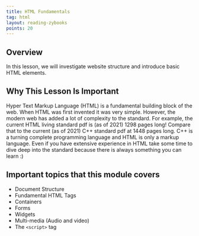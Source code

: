 ```yaml
---
title: HTML Fundamentals
tag: html
layout: reading-zybooks
points: 20
---
```


## Overview

In this lesson, we will investigate website structure and introduce basic HTML elements. 

## Why This Lesson Is Important

Hyper Text Markup Language (HTML) is a fundamental building block of the web. When HTML was first
invented it was very simple. However, the modern web has added a lot of complexity to the standard.
For example, the current HTML living standard pdf is (as of 2021) 1298 pages long! Compare that to
the current (as of 2021) C++ standard pdf at 1448 pages long. C++ is a turning complete programming
language and HTML is only a markup language. Even if you have extensive experience in HTML take some
time to dive deep into the standard because there is always something you can learn :)

## Important topics that this module covers

- Document Structure
- Fundamental HTML Tags
- Containers
- Forms
- Widgets
- Multi-media (Audio and video)
- The `<script>` tag